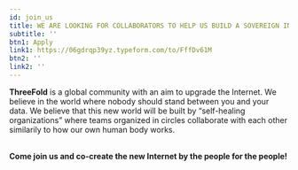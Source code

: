 ```yaml
---
id: join_us
title: WE ARE LOOKING FOR COLLABORATORS TO HELP US BUILD A SOVEREIGN INTENRNET BY THE PEOPLE FOR THE PEOPLE
subtitle: ''
btn1: Apply
link1: https://06gdrqp39yz.typeform.com/to/FffDv61M
btn2: ''
link2: ''
---
```


**ThreeFold** is a global community with an aim to upgrade the Internet. We believe in the world where nobody should stand between you and your data. We believe that this new world will be built by “self-healing organizations” where teams organized in circles collaborate with each other similarily to how our own human body works.
<br/>
<br/>

**Come join us and co-create the new Internet by the people for the people!**
